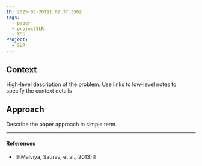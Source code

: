 ```yaml
---
ID: 2025-03-26T11:02:37.350Z
tags:
  - paper
  - projectSLR
  - XSS
Project:
  - SLR
---
```

## Context

High-level description of the problem. Use links to low-level notes to specify the context details

## Approach

Describe the paper approach in simple term.

---
#### References
- [[(Malviya, Saurav, et al., 2013)]]
